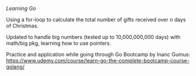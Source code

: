 *Learning Go*

Using a for-loop to calculate the total number of gifts received over *n* days of Christmas.

Updated to handle big numbers (tested up to 10,000,000,000 days) with math/big pkg, learning how to use pointers.

Practice and application while going through Go Bootcamp by Inanc Gumus: https://www.udemy.com/course/learn-go-the-complete-bootcamp-course-golang/

